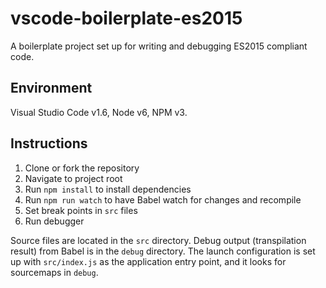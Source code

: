 # vscode-boilerplate-es2015

A boilerplate project set up for writing and debugging ES2015 compliant code.

## Environment

Visual Studio Code v1.6, Node v6, NPM v3.

## Instructions

1. Clone or fork the repository
2. Navigate to project root
3. Run `npm install` to install dependencies
4. Run `npm run watch` to have Babel watch for changes and recompile
5. Set break points in `src` files
6. Run debugger

Source files are located in the `src` directory. Debug output (transpilation result) from Babel is in the `debug` directory. The launch configuration is set up with `src/index.js` as the application entry point, and it looks for sourcemaps in `debug`.
